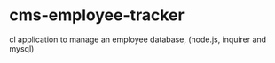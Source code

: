 # cms-employee-tracker
cl application to manage an employee database, (node.js, inquirer and mysql)
